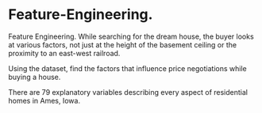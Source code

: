 # Feature-Engineering.
Feature Engineering.
While searching for the dream house, the buyer looks at various factors, not just at the height of the basement ceiling or the proximity to an east-west railroad.

Using the dataset, find the factors that influence price negotiations while buying a house.

There are 79 explanatory variables describing every aspect of residential homes in Ames, Iowa.
